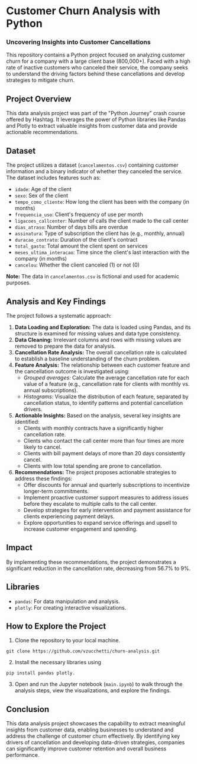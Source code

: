 # Customer Churn Analysis with Python
### Uncovering Insights into Customer Cancellations

This repository contains a Python project focused on analyzing customer churn for a company with a large client base (800,000+). Faced with a high rate of inactive customers who canceled their service, the company seeks to understand the driving factors behind these cancellations and develop strategies to mitigate churn.

## Project Overview

This data analysis project was part of the "Python Journey" crash course offered by Hashtag. It leverages the power of Python libraries like Pandas and Plotly to extract valuable insights from customer data and provide actionable recommendations.

## Dataset

The project utilizes a dataset (``cancelamentos.csv``) containing customer information and a binary indicator of whether they canceled the service. The dataset includes features such as:

- `idade`: Age of the client
- `sexo`: Sex of the client
- ``tempo_como_cliente``: How long the client has been with the company (in months)
- ``frequencia_uso``: Client's frequency of use per month
- ``ligacoes_callcenter``: Number of calls the client made to the call center
- ``dias_atraso``: Number of days bills are overdue
- ``assinatura``: Type of subscription the client has (e.g., monthly, annual)
- ``duracao_contrato``: Duration of the client's contract
- ``total_gasto``: Total amount the client spent on services
- ``meses_ultima_interacao``: Time since the client's last interaction with the company (in months)
- ``cancelou``: Whether the client canceled (1) or not (0)

**Note:** The data in ```cancelamentos.csv``` is fictional and used for academic purposes.

## Analysis and Key Findings

The project follows a systematic approach:

1. **Data Loading and Exploration:** The data is loaded using Pandas, and its structure is examined for missing values and data type consistency.
2. **Data Cleaning:** Irrelevant columns and rows with missing values are removed to prepare the data for analysis.
3. **Cancellation Rate Analysis:** The overall cancellation rate is calculated to establish a baseline understanding of the churn problem.
4. **Feature Analysis:** The relationship between each customer feature and the cancellation outcome is investigated using:
    - *Grouped averages:* Calculate the average cancellation rate for each value of a feature (e.g., cancellation rate for clients with monthly vs. annual subscriptions).
    - *Histograms:* Visualize the distribution of each feature, separated by cancellation status, to identify patterns and potential cancellation drivers.
5. **Actionable Insights:** Based on the analysis, several key insights are identified:
    - Clients with monthly contracts have a significantly higher cancellation rate.
    - Clients who contact the call center more than four times are more likely to cancel.
    - Clients with bill payment delays of more than 20 days consistently cancel.
    - Clients with low total spending are prone to cancellation.
6. **Recommendations:** The project proposes actionable strategies to address these findings:
    - Offer discounts for annual and quarterly subscriptions to incentivize longer-term commitments.
    - Implement proactive customer support measures to address issues before they escalate to multiple calls to the call center.
    - Develop strategies for early intervention and payment assistance for clients experiencing payment delays.
    - Explore opportunities to expand service offerings and upsell to increase customer engagement and spending.

## Impact

By implementing these recommendations, the project demonstrates a significant reduction in the cancellation rate, decreasing from 56.7% to 9%.

## Libraries

- ``pandas``: For data manipulation and analysis.
- ``plotly``: For creating interactive visualizations.

## How to Explore the Project

1. Clone the repository to your local machine.
```
git clone https://github.com/vzucchetti/churn-analysis.git
```
2. Install the necessary libraries using
```
pip install pandas plotly.
```
3. Open and run the Jupyter notebook (``main.ipynb``) to walk through the analysis steps, view the visualizations, and explore the findings.

## Conclusion
This data analysis project showcases the capability to extract meaningful insights from customer data, enabling businesses to understand and address the challenge of customer churn effectively. By identifying key drivers of cancellation and developing data-driven strategies, companies can significantly improve customer retention and overall business performance.
